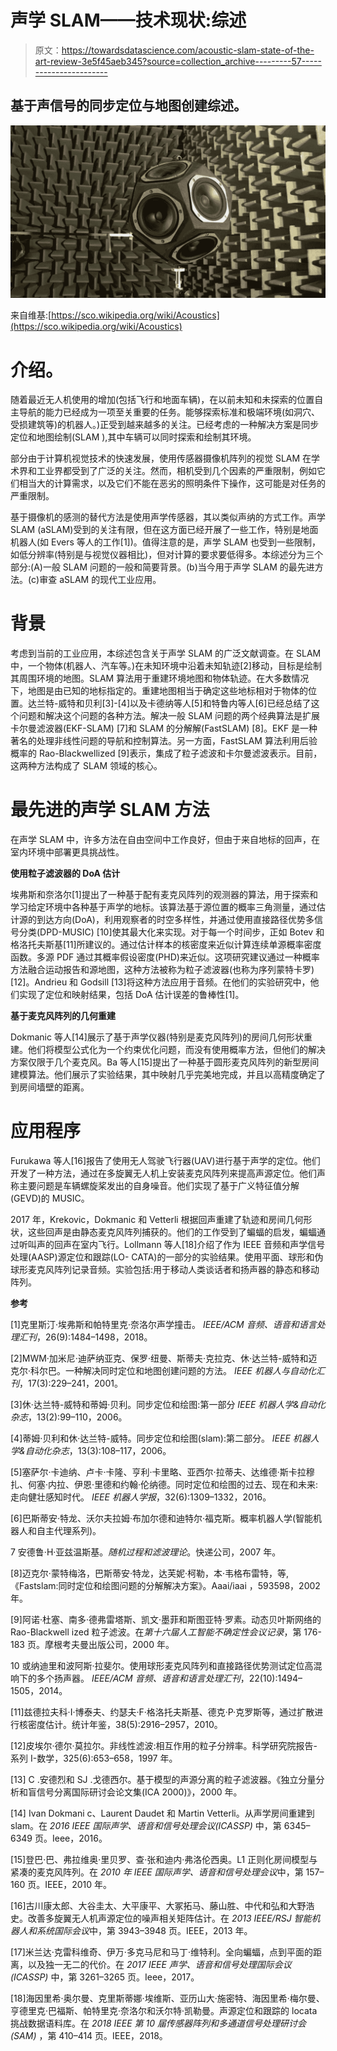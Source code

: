 # 声学 SLAM——技术现状:综述

> 原文：<https://towardsdatascience.com/acoustic-slam-state-of-the-art-review-3e5f45aeb345?source=collection_archive---------57----------------------->

## 基于声信号的同步定位与地图创建综述。

![](img/da5481156bf2bab9ccaa71dfc69f81db.png)

来自维基:[https://sco.wikipedia.org/wiki/Acoustics](https://sco.wikipedia.org/wiki/Acoustics)

# 介绍。

随着最近无人机使用的增加(包括飞行和地面车辆)，在以前未知和未探索的位置自主导航的能力已经成为一项至关重要的任务。能够探索标准和极端环境(如洞穴、受损建筑等)的机器人。)正受到越来越多的关注。已经考虑的一种解决方案是同步定位和地图绘制(SLAM ),其中车辆可以同时探索和绘制其环境。

部分由于计算机视觉技术的快速发展，使用传感器摄像机阵列的视觉 SLAM 在学术界和工业界都受到了广泛的关注。然而，相机受到几个因素的严重限制，例如它们相当大的计算需求，以及它们不能在恶劣的照明条件下操作，这可能是对任务的严重限制。

基于摄像机的感测的替代方法是使用声学传感器，其以类似声纳的方式工作。声学 SLAM (aSLAM)受到的关注有限，但在这方面已经开展了一些工作，特别是地面机器人(如 Evers 等人的工作[1])。值得注意的是，声学 SLAM 也受到一些限制，如低分辨率(特别是与视觉仪器相比)，但对计算的要求要低得多。本综述分为三个部分:(A)一般 SLAM 问题的一般和简要背景。(b)当今用于声学 SLAM 的最先进方法。(c)审查 aSLAM 的现代工业应用。

# 背景

考虑到当前的工业应用，本综述包含关于声学 SLAM 的广泛文献调查。在 SLAM 中，一个物体(机器人、汽车等。)在未知环境中沿着未知轨迹[2]移动，目标是绘制其周围环境的地图。SLAM 算法用于重建环境地图和物体轨迹。在大多数情况下，地图是由已知的地标指定的。重建地图相当于确定这些地标相对于物体的位置。达兰特-威特和贝利[3]-[4]以及卡德纳等人[5]和特鲁内等人[6]已经总结了这个问题和解决这个问题的各种方法。解决一般 SLAM 问题的两个经典算法是扩展卡尔曼滤波器(EKF-SLAM) [7]和 SLAM 的分解解(FastSLAM) [8]。EKF 是一种著名的处理非线性问题的导航和控制算法。另一方面，FastSLAM 算法利用后验概率的 Rao-Blackwellized [9]表示，集成了粒子滤波和卡尔曼滤波表示。目前，这两种方法构成了 SLAM 领域的核心。

# **最先进的声学 SLAM 方法**

在声学 SLAM 中，许多方法在自由空间中工作良好，但由于来自地标的回声，在室内环境中部署更具挑战性。

**使用粒子滤波器的 DoA 估计**

埃弗斯和奈洛尔[1]提出了一种基于配有麦克风阵列的观测器的算法，用于探索和学习给定环境中各种基于声学的地标。该算法基于源位置的概率三角测量，通过估计源的到达方向(DoA)，利用观察者的时空多样性，并通过使用直接路径优势多信号分类(DPD-MUSIC) [10]使其最大化来实现。对于每一个时间步，正如 Botev 和格洛托夫斯基[11]所建议的。通过估计样本的核密度来近似计算连续单源概率密度函数。多源 PDF 通过其概率假设密度(PHD)来近似。这项研究建议通过一种概率方法融合运动报告和源地图，这种方法被称为粒子滤波器(也称为序列蒙特卡罗)[12]。Andrieu 和 Godsill [13]将这种方法应用于音频。在他们的实验研究中，他们实现了定位和映射结果，包括 DoA 估计误差的鲁棒性[1]。

**基于麦克风阵列的几何重建**

Dokmanic 等人[14]展示了基于声学仪器(特别是麦克风阵列)的房间几何形状重建。他们将模型公式化为一个约束优化问题，而没有使用概率方法，但他们的解决方案仅限于几个麦克风。Ba 等人[15]提出了一种基于圆形麦克风阵列的新型房间建模算法。他们展示了实验结果，其中映射几乎完美地完成，并且以高精度确定了到房间墙壁的距离。

# 应用程序

Furukawa 等人[16]报告了使用无人驾驶飞行器(UAV)进行基于声学的定位。他们开发了一种方法，通过在多旋翼无人机上安装麦克风阵列来提高声源定位。他们声称主要问题是车辆螺旋桨发出的自身噪音。他们实现了基于广义特征值分解(GEVD)的 MUSIC。

2017 年，Krekovic，Dokmanic 和 Vetterli 根据回声重建了轨迹和房间几何形状，这些回声是由静态麦克风阵列捕获的。他们的工作受到了蝙蝠的启发，蝙蝠通过听叫声的回声在室内飞行。Lollmann 等人[18]介绍了作为 IEEE 音频和声学信号处理(AASP)源定位和跟踪(LO- CATA)的一部分的实验结果。使用平面、球形和伪球形麦克风阵列记录音频。实验包括:用于移动人类谈话者和扬声器的静态和移动阵列。

**参考**

[1]克里斯汀·埃弗斯和帕特里克·奈洛尔声学撞击。 *IEEE/ACM 音频、语音和语言处理汇刊*，26(9):1484–1498，2018。

[2]MWM·加米尼·迪萨纳亚克、保罗·纽曼、斯蒂夫·克拉克、休·达兰特-威特和迈克尔·科尔巴。一种解决同时定位和地图创建问题的方法。 *IEEE 机器人与自动化汇刊*，17(3):229–241，2001。

[3]休·达兰特-威特和蒂姆·贝利。同步定位和绘图:第一部分 *IEEE 机器人学&自动化杂志*，13(2):99–110，2006。

[4]蒂姆·贝利和休·达兰特-威特。同步定位和绘图(slam):第二部分。 *IEEE 机器人学&自动化杂志*，13(3):108–117，2006。

[5]塞萨尔·卡迪纳、卢卡·卡隆、亨利·卡里略、亚西尔·拉蒂夫、达维德·斯卡拉穆扎、何塞·内拉、伊恩·里德和约翰·伦纳德。同时定位和绘图的过去、现在和未来:走向健壮感知时代。 *IEEE 机器人学报*，32(6):1309–1332，2016。

[6]巴斯蒂安·特龙、沃尔夫拉姆·布加尔德和迪特尔·福克斯。概率机器人学(智能机器人和自主代理系列)。

7 安德鲁·H·亚兹温斯基。*随机过程和滤波理论*。快递公司，2007 年。

[8]迈克尔·蒙特梅洛，巴斯蒂安·特龙，达芙妮·柯勒，本·韦格布雷特，等,《Fastslam:同时定位和绘图问题的分解解决方案》。Aaai/iaai ，593598，2002 年。

[9]阿诺·杜塞、南多·德弗雷塔斯、凯文·墨菲和斯图亚特·罗素。动态贝叶斯网络的 Rao-Blackwell ized 粒子滤波。在*第十六届人工智能不确定性会议记录*，第 176-183 页。摩根考夫曼出版公司，2000 年。

10 或纳迪里和波阿斯·拉斐尔。使用球形麦克风阵列和直接路径优势测试定位高混响下的多个扬声器。 *IEEE/ACM 音频、语音和语言处理汇刊*，22(10):1494–1505，2014。

[11]兹德拉夫科·I·博泰夫、约瑟夫·F·格洛托夫斯基、德克·P·克罗斯等，通过扩散进行核密度估计。统计年鉴，38(5):2916–2957，2010。

[12]皮埃尔·德尔·莫拉尔。非线性滤波:相互作用的粒子分辨率。科学研究院报告-系列 I-数学，325(6):653–658，1997 年。

[13] C .安德烈和 SJ .戈德西尔。基于模型的声源分离的粒子滤波器。《独立分量分析和盲信号分离国际研讨会论文集(ICA 2000)》，2000 年。

[14] Ivan Dokmani c、Laurent Daudet 和 Martin Vetterli。从声学房间重建到 slam。在 *2016 IEEE 国际声学、语音和信号处理会议(ICASSP)* 中，第 6345–6349 页。Ieee，2016。

[15]登巴·巴、弗拉维奥·里贝罗、查·张和迪内·弗洛伦西奥。L1 正则化房间模型与紧凑的麦克风阵列。在 *2010 年 IEEE 国际声学、语音和信号处理会议*中，第 157–160 页。IEEE，2010 年。

[16]古川康太郎、大谷圭太、大平康平、大冢拓马、藤山胜、中代和弘和大野浩史。改善多旋翼无人机声源定位的噪声相关矩阵估计。在 *2013 IEEE/RSJ 智能机器人和系统国际会议*中，第 3943–3948 页。IEEE，2013 年。

[17]米兰达·克雷科维奇、伊万·多克马尼和马丁·维特利。全向蝙蝠，点到平面的距离，以及独一无二的代价。在 *2017 IEEE 声学、语音和信号处理国际会议(ICASSP)* 中，第 3261–3265 页。Ieee，2017。

[18]海因里希·奥尔曼、克里斯蒂娜·埃维斯、亚历山大·施密特、海因里希·梅尔曼、亨德里克·巴福斯、帕特里克·奈洛尔和沃尔特·凯勒曼。声源定位和跟踪的 locata 挑战数据语料库。在 *2018 IEEE 第 10 届传感器阵列和多通道信号处理研讨会(SAM)* ，第 410–414 页。IEEE，2018。